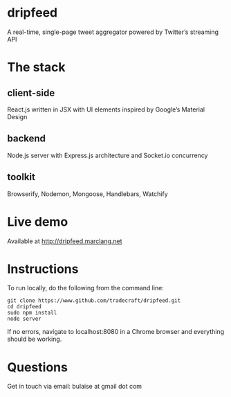 # dripfeed

A real-time, single-page tweet aggregator powered by Twitter’s streaming API

# The stack

## client-side
React.js written in JSX with UI elements inspired by Google’s Material Design

## backend
Node.js server with Express.js architecture and Socket.io concurrency

## toolkit
Browserify, Nodemon, Mongoose, Handlebars, Watchify

# Live demo

Available at http://dripfeed.marclang.net

# Instructions

To run locally, do the following from the command line:

```
git clone https://www.github.com/tradecraft/dripfeed.git
cd dripfeed
sudo npm install
node server
```

If no errors, navigate to localhost:8080 in a Chrome browser and everything should be working.

# Questions

Get in touch via email: bulaise at gmail dot com

